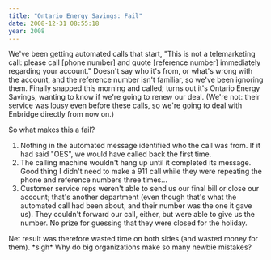 ```yaml
---
title: "Ontario Energy Savings: Fail"
date: 2008-12-31 08:55:18
year: 2008
---
```

We've been getting automated calls that start, "This is not a telemarketing call: please call [phone number] and quote [reference number] immediately regarding your account."  Doesn't say who it's from, or what's wrong with the account, and the reference number isn't familiar, so we've been ignoring them.  Finally snapped this morning and called; turns out it's Ontario Energy Savings, wanting to know if we're going to renew our deal.  (We're not: their service was lousy even before these calls, so we're going to deal with Enbridge directly from now on.)

So what makes this a fail?
<ol>
	<li>Nothing in the automated message identified who the call was from.  If it had said "OES", we would have called back the first time.</li>
	<li>The calling machine wouldn't hang up until it completed its message. Good thing I didn't need to make a 911 call while they were repeating the phone and reference numbers three times...</li>
	<li>Customer service reps weren't able to send us our final bill or close our account; that's another department (even though that's what the automated call had been about, and their number was the one it gave us). They couldn't forward our call, either, but were able to give us the number. No prize for guessing that they were closed for the holiday.</li>
</ol>
Net result was therefore wasted time on both sides (and wasted money for them). *sigh* Why do big organizations make so many newbie mistakes?
